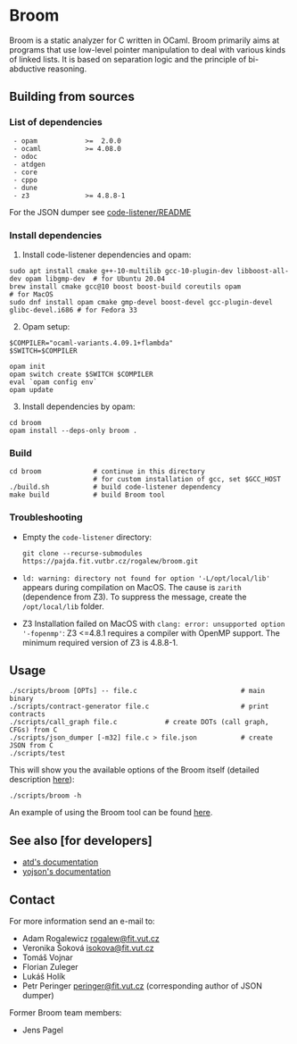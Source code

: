 # Broom

Broom is a static analyzer for C written in OCaml. Broom primarily aims at programs that use low-level pointer manipulation to deal with various kinds of linked lists. It is based on separation logic and the principle of bi-abductive reasoning.

## Building from sources

### List of dependencies
     - opam            >=  2.0.0
     - ocaml           >= 4.08.0
     - odoc
     - atdgen
     - core
     - cppo
     - dune
     - z3              >= 4.8.8-1

For the JSON dumper see [code-listener/README](https://github.com/kdudka/predator/blob/master/README.md)

### Install dependencies

1. Install code-listener dependencies and opam:
  ```
  sudo apt install cmake g++-10-multilib gcc-10-plugin-dev libboost-all-dev opam libgmp-dev  # for Ubuntu 20.04
  brew install cmake gcc@10 boost boost-build coreutils opam                          # for MacOS
  sudo dnf install opam cmake gmp-devel boost-devel gcc-plugin-devel glibc-devel.i686 # for Fedora 33
  ```
2. Opam setup:
  ```
  $COMPILER="ocaml-variants.4.09.1+flambda"
  $SWITCH=$COMPILER
  
  opam init
  opam switch create $SWITCH $COMPILER
  eval `opam config env`
  opam update
  ```
3. Install dependencies by opam:
  ```
  cd broom
  opam install --deps-only broom .
  ```

### Build
```
cd broom             # continue in this directory
                     # for custom installation of gcc, set $GCC_HOST
./build.sh           # build code-listener dependency
make build           # build Broom tool
```

### Troubleshooting

* Empty the `code-listener` directory:
  ```
  git clone --recurse-submodules https://pajda.fit.vutbr.cz/rogalew/broom.git
  ```
* `ld: warning: directory not found for option '-L/opt/local/lib'` appears
  during compilation on MacOS. The cause is `zarith` (dependence from Z3).
  To suppress the message, create the `/opt/local/lib` folder.

* Z3 Installation failed on MacOS with `clang: error: unsupported option '-fopenmp'`:
  Z3 <=4.8.1 requires a compiler with OpenMP support. The minimum required
  version of Z3 is 4.8.8-1.

## Usage
```
./scripts/broom [OPTs] -- file.c                          # main binary
./scripts/contract-generator file.c                       # print contracts
./scripts/call_graph file.c            # create DOTs (call graph, CFGs) from C
./scripts/json_dumper [-m32] file.c > file.json           # create JSON from C
./scripts/test
```

This will show you the available options of the Broom itself
(detailed description [here](options.md)):

```
./scripts/broom -h
```

An example of using the Broom tool can be found [here](example.md).

## See also [for developers]
   * [atd's documentation](http://atd.readthedocs.io/en/latest/)
   * [yojson's documentation](https://docs.mirage.io/yojson/Yojson/index.html)

## Contact
For more information send an e-mail to:

* Adam Rogalewicz <rogalew@fit.vut.cz>
* Veronika Šoková <isokova@fit.vut.cz>
* Tomáš Vojnar
* Florian Zuleger
* Lukáš Holík
* Petr Peringer <peringer@fit.vut.cz> (corresponding author of JSON dumper)

Former Broom team members:

* Jens Pagel
